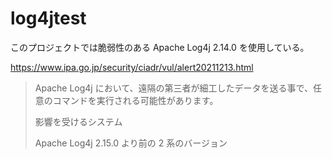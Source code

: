 # log4jtest

このプロジェクトでは脆弱性のある Apache Log4j 2.14.0 を使用している。

https://www.ipa.go.jp/security/ciadr/vul/alert20211213.html

> Apache Log4j において、遠隔の第三者が細工したデータを送る事で、任意のコマンドを実行される可能性があります。
> 
> 影響を受けるシステム
> 
> Apache Log4j 2.15.0 より前の 2 系のバージョン
